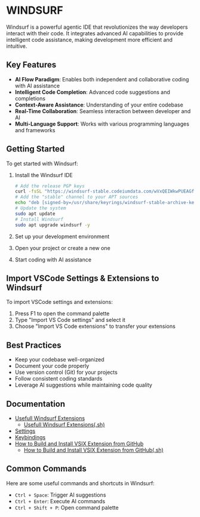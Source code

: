# WINDSURF

Windsurf is a powerful agentic IDE that revolutionizes the way developers interact with their code. It integrates advanced AI capabilities to provide intelligent code assistance, making development more efficient and intuitive.

## Key Features

- **AI Flow Paradigm**: Enables both independent and collaborative coding with AI assistance
- **Intelligent Code Completion**: Advanced code suggestions and completions
- **Context-Aware Assistance**: Understanding of your entire codebase
- **Real-Time Collaboration**: Seamless interaction between developer and AI
- **Multi-Language Support**: Works with various programming languages and frameworks

## Getting Started

To get started with Windsurf:

1. Install the Windsurf IDE

   ```bash
   # Add the release PGP keys
   curl -fsSL "https://windsurf-stable.codeiumdata.com/wVxQEIWkwPUEAGf3/windsurf.gpg" | sudo gpg --dearmor -o /usr/share/keyrings/windsurf-stable-archive-keyring.gpg
   # Add the "stable" channel to your APT sources
   echo "deb [signed-by=/usr/share/keyrings/windsurf-stable-archive-keyring.gpg arch=amd64] https://windsurf-stable.codeiumdata.com/wVxQEIWkwPUEAGf3/apt stable main" | sudo tee /etc/apt/sources.list.d/windsurf.list > /dev/null
   # Update the system
   sudo apt update
   # Install Windsurf
   sudo apt upgrade windsurf -y
   ```

2. Set up your development environment
3. Open your project or create a new one
4. Start coding with AI assistance

## Import VSCode Settings & Extensions to Windsurf

To import VSCode settings and extensions:

1. Press F1 to open the command palette
2. Type "Import VS Code settings" and select it
3. Choose "Import VS Code extensions" to transfer your extensions

## Best Practices

- Keep your codebase well-organized
- Document your code properly
- Use version control (Git) for your projects
- Follow consistent coding standards
- Leverage AI suggestions while maintaining code quality

## Documentation

- [Usefull Windsurf Extensions](./extensions.md)
  - [Usefull Windsurf Extensions(.sh)](./extensions.sh)
- [Settings](./settings.md)
- [Keybindings](./keybindings.md)
- [How to Build and Install VSIX Extension from GitHub](./install.vsix.extension.md)
  - [How to Build and Install VSIX Extension from GitHub(.sh)](./install.vsix.extension.sh)

## Common Commands

Here are some useful commands and shortcuts in Windsurf:

- `Ctrl + Space`: Trigger AI suggestions
- `Ctrl + Enter`: Execute AI commands
- `Ctrl + Shift + P`: Open command palette
